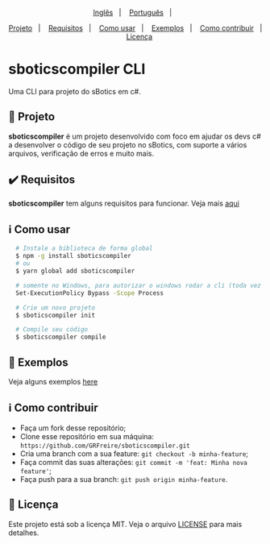 <p align="center">
 <a href="../../readme.md">Inglês</a>&nbsp;&nbsp;&nbsp;|&nbsp;&nbsp;&nbsp;
  <a href="#">Português</a>&nbsp;&nbsp;&nbsp;|&nbsp;&nbsp;&nbsp;
</p>

<p align="center">
 <a href="#projeto">Projeto</a>&nbsp;&nbsp;&nbsp;|&nbsp;&nbsp;&nbsp;
  <a href="#heavy_check_mark-requisitos">Requisitos</a>&nbsp;&nbsp;&nbsp;|&nbsp;&nbsp;&nbsp;
  <a href="#information_source-como-usar">Como usar</a>&nbsp;&nbsp;&nbsp;|&nbsp;&nbsp;&nbsp;
  <a href="#eyes-exemplos">Exemplos</a>&nbsp;&nbsp;&nbsp;|&nbsp;&nbsp;&nbsp;
  <a href="#information_source-como-contribuir">Como contribuir</a>&nbsp;&nbsp;&nbsp;|&nbsp;&nbsp;&nbsp;
  <a href="#memo-licença">Licença</a>
</p>

# sboticscompiler CLI

Uma CLI para projeto do sBotics em c#.

## 🚀 Projeto
**sboticscompiler** é um projeto desenvolvido com foco em ajudar os devs c# a desenvolver o código de seu projeto no sBotics, com suporte a vários arquivos, verificação de erros e muito mais.

## :heavy_check_mark: Requisitos
**sboticscompiler** tem alguns requisitos para funcionar.
Veja mais [aqui](requirements.md)

## :information_source: Como usar
```bash
  # Instale a biblioteca de forma global
  $ npm -g install sboticscompiler
  # ou
  $ yarn global add sboticscompiler

  # somente no Windows, para autorizar o windows rodar a cli (toda vez que iniciar um novo terminal)
  Set-ExecutionPolicy Bypass -Scope Process

  # Crie um novo projeto
  $ sboticscompiler init

  # Compile seu código
  $ sboticscompiler compile
```

## :eyes: Exemplos
Veja alguns exemplos [here](examples.md)

## :information_source: Como contribuir
- Faça um fork desse repositório;
- Clone esse repositório em sua máquina: `` https://github.com/GRFreire/sboticscompiler.git ``
- Cria uma branch com a sua feature: `` git checkout -b minha-feature ``;
- Faça commit das suas alterações: `` git commit -m 'feat: Minha nova feature' ``;
- Faça push para a sua branch: `` git push origin minha-feature ``.

## :memo: Licença
Este projeto está sob a licença MIT. Veja o arquivo [LICENSE](../../LICENSE) para mais detalhes.
